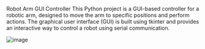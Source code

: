 Robot Arm GUI Controller
This Python project is a GUI-based controller for a robotic arm, designed to move the arm to specific positions and perform actions. The graphical user interface (GUI) is built using tkinter and provides an interactive way to control a robot using serial communication.


![image](https://github.com/user-attachments/assets/63245aba-d139-417a-9ef5-84051b458006)
